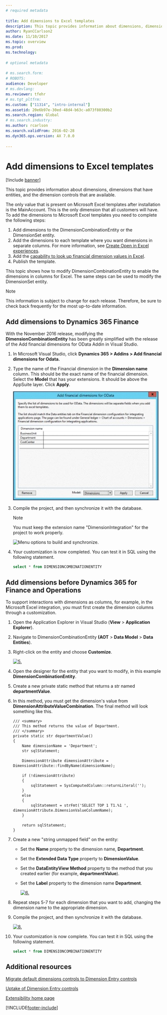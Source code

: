 ```yaml
---
# required metadata

title: Add dimensions to Excel templates
description: This topic provides information about dimensions, dimensions that have entities, and the dimension controls that are available.
author: RyanCCarlson2
ms.date: 11/10/2017
ms.topic: overview
ms.prod: 
ms.technology: 

# optional metadata

# ms.search.form: 
# ROBOTS: 
audience: Developer
# ms.devlang: 
ms.reviewer: tfehr
# ms.tgt_pltfrm: 
ms.custom: ["11314", "intro-internal"]
ms.assetid: 20e6b97e-30ed-48d4-b63c-a073f80300b2
ms.search.region: Global
# ms.search.industry: 
ms.author: rcarlson
ms.search.validFrom: 2016-02-28
ms.dyn365.ops.version: AX 7.0.0

---
```


# Add dimensions to Excel templates

[!include [banner](../includes/banner.md)]

This topic provides information about dimensions, dimensions that have entities, and the dimension controls that are available.

The only value that is present on Microsoft Excel templates after installation is the MainAccount. This is the only dimension that all customers will have. To add the dimensions to Microsoft Excel templates you need to complete the following steps:

1.  Add dimensions to the DimensionCombinationEntity or the DimensionSet entity.
2.  Add the dimensions to each template where you want dimensions in separate columns. For more information, see [Create Open in Excel experiences](../office-integration/office-integration-edit-excel.md).
3. Add the [capability to look up financial dimension values in Excel](add-dimensions-excel-templates.md).
3.  Publish the template.

This topic shows how to modify DimensionCombinationEntity to enable the dimensions in columns for Excel. The same steps can be used to modify the DimensionSet entity. 

> [!NOTE]
> This information is subject to change for each release. Therefore, be sure to check back frequently for the most up-to-date information.

## Add dimensions to Dynamics 365 Finance

With the November 2016 release, modifying the **DimensionCombinationEntity** has been greatly simplified with the release of the Add financial dimensions for OData Addin in Visual Studio.

1. In Microsoft Visual Studio, click **Dynamics 365 > Addins > Add financial dimensions for Odata.**
2. Type the name of the Financial dimension in the **Dimension name** column. This should be the exact name of the financial dimension. Select the **Model** that has your extensions. It should be above the AppSuite layer. Click **Apply**. 

    ![financial dimensions for odata.](media/financial-dimensions-odata.png).

3. Compile the project, and then synchronize it with the database. 

    > [!NOTE] 
    > You must keep the extension name "DimensionIntegration" for the project to work properly.

    ![Menu options to build and synchronize.](media/8-300x260.png)

4. Your customization is now completed. You can test it in SQL using the following statement.

    ```sql
    select * from DIMENSIONCOMBINATIONENTITY 
    ```

## Add dimensions  before Dynamics 365 for Finance and Operations
To support interactions with dimensions as columns, for example, in the Microsoft Excel integration, you must first create the dimension columns through a customization. 

1. Open the Application Explorer in Visual Studio (**View** &gt; **Application Explorer**). 
2. Navigate to DimensionCombinationEntity **(AOT** &gt; **Data Model** &gt; **Data Entities**). 
3. Right-click on the entity and choose **Customize**. 

    [![5.](./media/5-300x187.png)](./media/5.png)

4. Open the designer for the entity that you want to modify, in this example **DimensionCombinationEntity**. 
5. Create a new private static method that returns a str named **departmentValue**. 
6. In this method, you must get the dimension's value from **DimensionAttributeValueCombination**. The final method will look something like this.

    ```xpp
    /// <summary>
    /// This method returns the value of Department.
    /// </summary>
    private static str departmentValue()
    {     
        Name dimensionName = 'Department';
        str sqlStatement;

        DimensionAttribute dimensionAttribute = DimensionAttribute::findByName(dimensionName);

        if (!dimensionAttribute)
        {
            sqlStatement = SysComputedColumn::returnLiteral('');
        }
        else
        {
            sqlStatement = strFmt('SELECT TOP 1 T1.%1 ', dimensionAttribute.DimensionValueColumnName);
        }

        return sqlStatement;
    }
    ```

7. Create a new "string unmapped field" on the entity:

   - Set the **Name** property to the dimension name, **Department**.
   - Set the **Extended Data Type** property to **DimensionValue**.
   - Set the **DataEntityView Method** property to the method that you created earlier (for example, **departmentValue**).
   - Set the **Label** property to the dimension name **Department**.

     [![6.](./media/6-300x64.png)](./media/6.png)

8. Repeat steps 5-7 for each dimension that you want to add, changing the dimension name to the appropriate dimension. 
9. Compile the project, and then synchronize it with the database. 

    [![8.](./media/8-300x260.png)](./media/8.png)

10. Your customization is now complete. You can test it in SQL using the following statement.

    ```sql
    select * from DIMENSIONCOMBINATIONENTITY
    ```


## Additional resources

[Migrate default dimensions controls to Dimension Entry controls](dimension-entry-control-migration.md)

[Uptake of Dimension Entry controls](dimension-entry-control-uptake.md)

[Extensibility home page](../extensibility/extensibility-home-page.md)






[!INCLUDE[footer-include](../../../includes/footer-banner.md)]